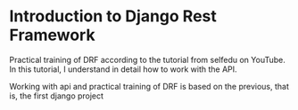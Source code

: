# Introduction to Django Rest Framework

Practical training of DRF according to the tutorial from selfedu on YouTube.
In this tutorial, I understand in detail how to work with the API.

Working with api and practical training of DRF is based on the previous, that is, the first django project
